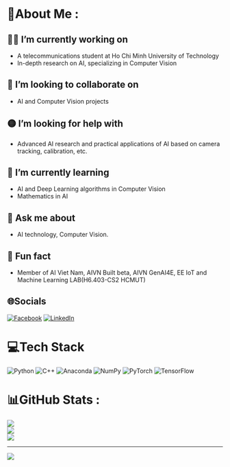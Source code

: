 # 💫About Me :
## 👨‍💻 I’m currently working on
- A telecommunications student at Ho Chi Minh University of Technology
- In-depth research on AI, specializing in Computer Vision

## 🤝 I’m looking to collaborate on
- AI and Computer Vision projects

## 🟡 I’m looking for help with
- Advanced AI research and practical applications of AI based on camera tracking, calibration, etc.

## 🌱 I’m currently learning
- AI and Deep Learning algorithms in Computer Vision
- Mathematics in AI
## 💬 Ask me about
- AI technology, Computer Vision.

## 🎯 Fun fact
- Member of AI Viet Nam, AIVN Built beta, AIVN GenAI4E, EE IoT and Machine Learning LAB(H6.403-CS2 HCMUT)


## 🌐Socials
[![Facebook](https://img.shields.io/badge/Facebook-%231877F2.svg?logo=Facebook&logoColor=white)](https://facebook.com/https://www.facebook.com/anhminh.phan.9028/) [![LinkedIn](https://img.shields.io/badge/LinkedIn-%230077B5.svg?logo=linkedin&logoColor=white)](https://linkedin.com/in/https://www.linkedin.com/in/minh-phan-anh-14a715253/) 

# 💻Tech Stack
![Python](https://img.shields.io/badge/python-3670A0?style=for-the-badge&logo=python&logoColor=ffdd54) ![C++](https://img.shields.io/badge/c++-%2300599C.svg?style=for-the-badge&logo=c%2B%2B&logoColor=white) ![Anaconda](https://img.shields.io/badge/Anaconda-%2344A833.svg?style=for-the-badge&logo=anaconda&logoColor=white) ![NumPy](https://img.shields.io/badge/numpy-%23013243.svg?style=for-the-badge&logo=numpy&logoColor=white) ![PyTorch](https://img.shields.io/badge/PyTorch-%23EE4C2C.svg?style=for-the-badge&logo=PyTorch&logoColor=white) ![TensorFlow](https://img.shields.io/badge/TensorFlow-%23FF6F00.svg?style=for-the-badge&logo=TensorFlow&logoColor=white)
# 📊GitHub Stats :
![](https://github-readme-stats.vercel.app/api?username=Lusic12&theme=blue-green&hide_border=true&include_all_commits=true&count_private=true)<br/>
![](https://github-readme-streak-stats.herokuapp.com/?user=Lusic12&theme=blue-green&hide_border=true)<br/>
![](https://github-readme-stats.vercel.app/api/top-langs/?username=Lusic12&theme=blue-green&hide_border=true&include_all_commits=true&count_private=true&layout=compact)

---
[![](https://visitcount.itsvg.in/api?id=Lusic12&icon=0&color=3)](https://visitcount.itsvg.in)

